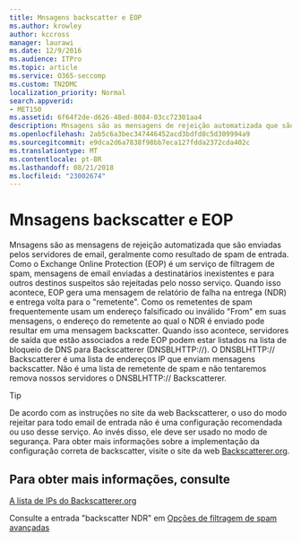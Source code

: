 ```yaml
---
title: Mnsagens backscatter e EOP
ms.author: krowley
author: kccross
manager: laurawi
ms.date: 12/9/2016
ms.audience: ITPro
ms.topic: article
ms.service: O365-seccomp
ms.custom: TN2DMC
localization_priority: Normal
search.appverid:
- MET150
ms.assetid: 6f64f2de-d626-48ed-8084-03cc72301aa4
description: Mnsagens são as mensagens de rejeição automatizada que são enviadas pelos servidores de email, geralmente como resultado de spam de entrada. O DNSBLHTTP:// Backscatterer é uma lista de endereços IP que enviam mensagens backscatter. Não é uma lista de remetente de spam e não tentaremos remova nossos servidores o DNSBLHTTP:// Backscatterer.
ms.openlocfilehash: 2ab5c6a3bec347446452acd3bdfd8c5d309994a9
ms.sourcegitcommit: e9dca2d6a7838f98bb7eca127fdda2372cda402c
ms.translationtype: MT
ms.contentlocale: pt-BR
ms.lasthandoff: 08/21/2018
ms.locfileid: "23002674"
---
```

# <a name="backscatter-messages-and-eop"></a>Mnsagens backscatter e EOP

Mnsagens são as mensagens de rejeição automatizada que são enviadas pelos servidores de email, geralmente como resultado de spam de entrada. Como o Exchange Online Protection (EOP) é um serviço de filtragem de spam, mensagens de email enviadas a destinatários inexistentes e para outros destinos suspeitos são rejeitadas pelo nosso serviço. Quando isso acontece, EOP gera uma mensagem de relatório de falha na entrega (NDR) e entrega volta para o "remetente". Como os remetentes de spam frequentemente usam um endereço falsificado ou inválido "From" em suas mensagens, o endereço do remetente ao qual o NDR é enviado pode resultar em uma mensagem backscatter. Quando isso acontece, servidores de saída que estão associados a rede EOP podem estar listados na lista de bloqueio de DNS para Backscatterer (DNSBLHTTP://). O DNSBLHTTP:// Backscatterer é uma lista de endereços IP que enviam mensagens backscatter. Não é uma lista de remetente de spam e não tentaremos remova nossos servidores o DNSBLHTTP:// Backscatterer. 
  
> [!TIP]
> De acordo com as instruções no site da web Backscatterer, o uso do modo rejeitar para todo email de entrada não é uma configuração recomendada ou uso desse serviço. Ao invés disso, ele deve ser usado no modo de segurança. Para obter mais informações sobre a implementação da configuração correta de backscatter, visite o site da web [Backscatterer.org](http://www.backscatterer.org/?target=usage). 
  
## <a name="for-more-information"></a>Para obter mais informações, consulte

[A lista de IPs do Backscatterer.org](https://blogs.msdn.com/b/tzink/archive/2012/08/22/the-backscatterer-org-ip-list.aspx)
  
Consulte a entrada "backscatter NDR" em [Opções de filtragem de spam avançadas](advanced-spam-filtering-asf-options.md)
  

